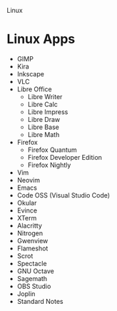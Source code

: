 Linux

# Linux Apps

- GIMP
- Kira
- Inkscape
- VLC
- Libre Office 
	- Libre Writer
	- Libre Calc
	- Libre Impress
	- Libre Draw
	- Libre Base
	- Libre Math
- Firefox
	- Firefox Quantum
	- Firefox Developer Edition
	- Firefox Nightly
- Vim
- Neovim
- Emacs
- Code OSS (Visual Studio Code)
- Okular
- Evince
- XTerm
- Alacritty
- Nitrogen
- Gwenview
- Flameshot
- Scrot
- Spectacle
- GNU Octave
- Sagemath
- OBS Studio
- Joplin
- Standard Notes  